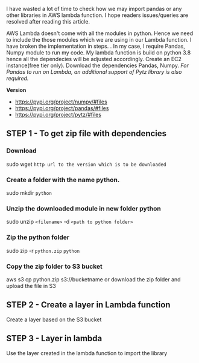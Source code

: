 I have wasted a lot of time to check how we may import pandas or any other libraries in AWS lambda function. 
I hope readers issues/queries are resolved after reading this article.

AWS Lambda doesn't come with all the modules in python. Hence we need to include the those modules which we are using in our Lambda function. 
I have broken the implementation in steps.
      . 
In my case, I require Pandas, Numpy module to run my code. My lambda function is build on python 3.8 hence all the dependecies will be adjusted accordingly. 
Create an EC2 instance(free tier only). Download the dependencies Pandas, Numpy. _For Pandas to run on Lambda, an additional support of Pytz library is also required._

**Version**
* https://pypi.org/project/numpy/#files
* https://pypi.org/project/pandas/#files
* https://pypi.org/project/pytz/#files

## STEP 1 - To get zip file with dependencies 
### Download
sudo wget `http url to the version which is to be downloaded`

### Create a folder with the name python.
sudo mkdir `python`

### Unzip the downloaded module in new folder python
sudo unzip `<filename>` -d `<path to python folder>`

### Zip the python folder
sudo zip -r `python.zip` `python`

### Copy the zip folder to S3 bucket
aws s3 cp python.zip s3://bucketname
or download the zip folder and upload the file in S3

## STEP 2 - Create a layer in Lambda function
Create a layer based on the S3 bucket

## STEP 3 - Layer in lambda
Use the layer created in the lambda function to import the library
